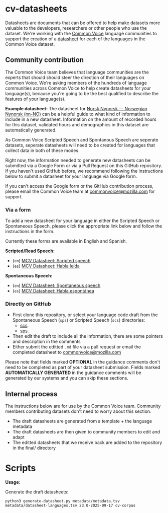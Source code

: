 # cv-datasheets
Datasheets are documents that can be offered to help make datasets more valuable to the developers, researchers or other people who use the dataset. We're working with the [Common Voice](https://commonvoice.mozilla.org/) language communities to support the creation of a [datasheet](https://en.wikipedia.org/wiki/Datasheet) for each of the languages in the Common Voice dataset.
## Community contribution
The Common Voice team believes that language communities are the experts that should should steer the direction of their languages on Common Voice. We're asking members of the hundreds of language communities across Common Voice to help create datasheets for your language(s), because you're going to be the best qualified to describe the features of your language(s).

**Example datasheet:** The datasheet for [Norsk Nynorsk — Norwegian Nynorsk (nn-NO)](https://github.com/common-voice/cv-datasheets/blob/main/cv-corpus/scs/23.0-2025-09-17/final/en/nn-NO.md) can be a helpful guide to what kind of information to include in a new datasheet. Information on the amount of recorded hours for this dataset, validated hours and demographics in this dataset are automatically generated.

As Common Voice Scripted Speech and Spontanous Speech are seperate datasets, seperate datasheets will need to be created for languages that collect data in both of these modes.

Right now, the information needed to generate new datasheets can be submitted via a Google Form or via a Pull Request on this GitHub repository. If you haven't used GitHub before, we recommend following the instructions below to submit a datasheet for your language via Google form.

If you can't access the Google form or the GitHub contribution process, please email the Common Voice team at commonvoice@mozilla.com for support.



### Via a form
To add a new datasheet for your language in either the Scripted Speech or Spontaneous Speech, please click the appropriate link below and follow the instructions in the form.

Currently these forms are available in English and Spanish.

**Scripted/Read Speech:**

* (`en`) [MCV Datasheet: Scripted speech](https://docs.google.com/forms/d/e/1FAIpQLSc5QnmXd7MrfPd375RZ2YFh-Z3I_BGAf7e2cTD2h5xtWV8klQ/viewform?usp=dialog)
* (`es`) [MCV Datasheet: Habla leída](https://docs.google.com/forms/d/e/1FAIpQLSdk1IITzjpjrXKKLyHhzb5d0VoGvNNbscBywqJZf1BnBcf7Pw/viewform?usp=dialog)

**Spontaneous Speech:**

* (`en`) [MCV Datasheet: Spontaneous speech](https://docs.google.com/forms/d/e/1FAIpQLSfYI6CXK97boZ951gb3l2ysl77Hnyyi8qeSagXAlB1v32adqQ/viewform?usp=dialog)
* (`es`) [MCV Datasheet: Habla espontánea](https://docs.google.com/forms/d/e/1FAIpQLSdhHHYqgj1x6Cki8OYCHjVr3l3KmahBfcWvOgF70B6gV1jfbw/viewform?usp=dialog)
  
### Directly on GitHub

* First clone this repository, or select your language code draft from the Spontaneous Speech (`sps`) or Scripted Speech (`scs`) directories:
  * [scs](https://github.com/common-voice/cv-datasheets/tree/main/cv-corpus/scs/23.0-2025-09-17/draft/).
  * [sps](https://github.com/common-voice/cv-datasheets/tree/main/cv-corpus/sps/23.0-2025-09-17/draft/).
* Then edit the draft to include all the information, there are some pointers and description in the comments 
* Either submit the editted `.md` file via a pull request or email the completed datasheet to commonvoice@mozilla.com

Please note that fields marked **OPTIONAL** in the guidance comments don't need to be completed as part of your datasheet submission. Fields marked **AUTOMATICALLY GENERATED** in the guidance comments will be generated by our systems and you can skip these sections.

## Internal process
The instructions below are for use by the Common Voice team. Community members contributing datasets don't need to worry about this section.

* The draft datasheets are generated from a template + the language metadata
* The draft datasheets are then given to community members to edit and adapt
* The editted datasheets that we receive back are added to the repository in the final/ directory 

# Scripts

**Usage:**

Generate the draft datasheets:

```
python3 generate-datasheet.py metadata/metadata.tsv metadata/datasheet-languages.tsv 23.0-2025-09-17 cv-corpus 
```
